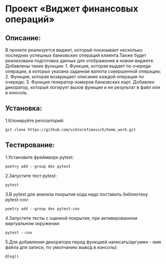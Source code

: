 # Проект «Виджет финансовых операций»

## Описание:

В проекте реализуется виджет, который показывает несколько последних успешных банковских операций клиента.Также будет
реализована подготовка данных для отображения в новом виджете.
Добавлены такие функции: 1. Функция, которая выдает по
очереди операции, в которых указана заданная валюта совершенной операции; 2. Функция, которая возвращает описание каждой
операции по очереди; 3. Функция генератор номеров банковских карт.
Добавлен декоратор, который логирует вызов функции и ее результат в файл или в консоль.

## Установка:

1.Клонируйте репозиторий:

```
git clone https://github.com/viktorefimovich/home_work.git
```

## Тестирование:

1.Установите фреймворк pytest:

```
poetry add --group dev pytest
```

2.Запустите тест pytest:

```
pytest
```

3.В pytest для анализа покрытия кода надо поставить библиотеку pytest-cov:

```
poetry add --group dev pytest-cov
```

4.Запустите тесты с оценкой покрытия, при активированном виртуальном окружении:

```
pytest --cov
```

5.Для добавления декоратора перед функцией написать(аргумен - имя файла для записи, по умолчанию вывод в консоль):

```
@log()
```
